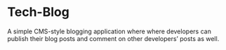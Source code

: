 # Tech-Blog
A simple CMS-style blogging application where where developers can publish their blog posts and comment on other developers’ posts as well.
